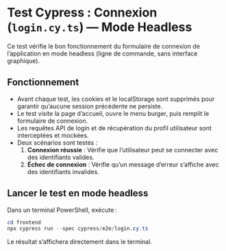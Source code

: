 # Test Cypress : Connexion (`login.cy.ts`) — Mode Headless

Ce test vérifie le bon fonctionnement du formulaire de connexion de l’application en mode headless (ligne de commande, sans interface graphique).

## Fonctionnement

- Avant chaque test, les cookies et le localStorage sont supprimés pour garantir qu’aucune session précédente ne persiste.
- Le test visite la page d’accueil, ouvre le menu burger, puis remplit le formulaire de connexion.
- Les requêtes API de login et de récupération du profil utilisateur sont interceptées et mockées.
- Deux scénarios sont testés :
    1. **Connexion réussie** : Vérifie que l’utilisateur peut se connecter avec des identifiants valides.
    2. **Échec de connexion** : Vérifie qu’un message d’erreur s’affiche avec des identifiants invalides.

## Lancer le test en mode headless

Dans un terminal PowerShell, exécute :

```powershell
cd frontend
npx cypress run --spec cypress/e2e/login.cy.ts
```

Le résultat s’affichera directement dans le terminal.
